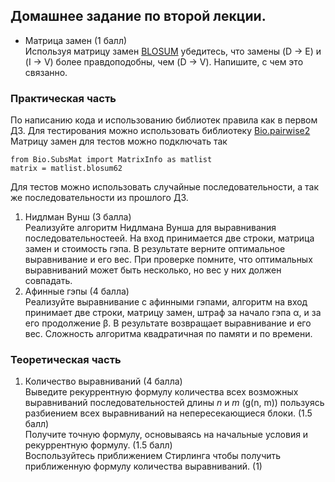 ## Домашнее задание по второй лекции.

- Матрица замен (1 балл)   
Используя матрицу замен [BLOSUM](https://www.ncbi.nlm.nih.gov/Class/FieldGuide/BLOSUM62.txt) 
убедитесь, что замены (D → E) и (I → V) более правдоподобны, 
чем (D → V). Напишите, с чем это связанно. 

### Практическая часть
По написанию кода и использованию библиотек правила 
как в первом ДЗ. Для тестирования можно использовать библиотеку 
[Bio.pairwise2](https://biopython.org/docs/1.75/api/Bio.pairwise2.html)  
Матрицу замен для тестов можно подключать так
```
from Bio.SubsMat import MatrixInfo as matlist
matrix = matlist.blosum62
```
Для тестов можно использовать случайные последовательности, 
а так же последовательности из прошлого ДЗ.
1. Нидлман Вунш (3 балла)  
Реализуйте алгоритм Нидлмана Вунша для выравнивания последовательностеей. 
На вход принимается две строки, матрица замен и стоимость гэпа. 
В результате верните оптимальное выравнивание и его вес. При проверке 
помните, что оптимальных выравниваний может быть несколько, 
но вес у них должен совпадать.
2. Афинные гэпы (4 балла)  
Реализуйте выравнивание с афинными гэпами, алгоритм на 
вход принимает две строки, матрицу замен, штраф за начало 
гэпа α, и за его продолжение β. В результате возвращает 
выравнивание и его вес. Сложность алгоритма квадратичная 
по памяти и по времени.

### Теоретическая часть
1. Количество выравниваний (4 балла)  
Выведите рекуррентную формулу количества всех возможных 
выравниваний последовательностей длины *n* и *m* (g(n, m)) 
пользуясь разбиением всех выравниваний на непересекающиеся 
блоки. (1.5 балл)  
Получите точную формулу, основываясь на начальные условия и 
рекуррентную формулу. (1.5 балл)  
Воспользуйтесь приближением Стирлинга чтобы получить 
приближенную формулу количества выравниваний. (1)
